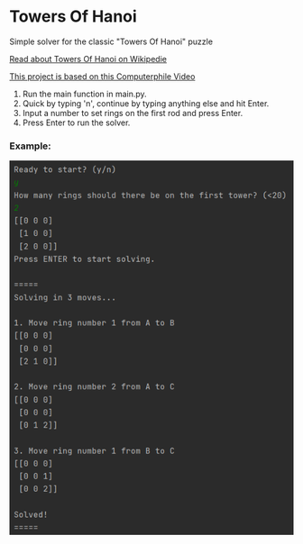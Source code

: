 # Towers Of Hanoi
Simple solver for the classic "Towers Of Hanoi" puzzle

[Read about Towers Of Hanoi on Wikipedie](https://en.wikipedia.org/wiki/Tower_of_Hanoi)

[This project is based on this Computerphile Video](https://www.youtube.com/watch?v=8lhxIOAfDss&ab_channel=Computerphile)

1. Run the main function in main.py.
2. Quick by typing 'n', continue by typing anything else and hit Enter.
3. Input a number to set rings on the first rod and press Enter.
4. Press Enter to run the solver.

### Example:

![console_log_towers](console_log_towers.png)
